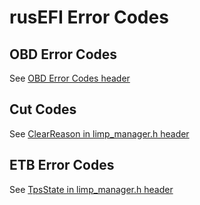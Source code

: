 # rusEFI Error Codes

## OBD Error Codes

See [OBD Error Codes header](https://github.com/rusefi/rusefi/blob/master/firmware/controllers/algo/obd_error_codes.h)

## Cut Codes

See [ClearReason in limp_manager.h header](https://github.com/rusefi/rusefi/blob/master/firmware/controllers/limp_manager.h#L8)

## ETB Error Codes

See [TpsState in limp_manager.h header](https://github.com/rusefi/rusefi/blob/master/firmware/controllers/limp_manager.h#L30)